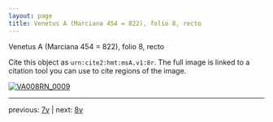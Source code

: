```yaml
---
layout: page
title: Venetus A (Marciana 454 = 822), folio 8, recto
---
```


Venetus A (Marciana 454 = 822), folio 8, recto

Cite this object as `urn:cite2:hmt:msA.v1:8r`.  The full image is linked to a citation tool you can use to cite regions of the image.

[![VA008RN_0009](http://www.homermultitext.org/iipsrv?IIIF=/project/homer/pyramidal/deepzoom/hmt/vaimg/2017a/VA008RN_0009.tif/full/800,/0/default.jpg)](http://www.homermultitext.org/ict2/?urn=urn:cite2:hmt:vaimg.2017a:VA008RN_0009) 

---

previous:  [7v](../7v/) | next: [8v](../8v/)
